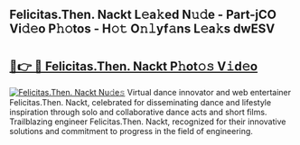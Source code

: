 ## Felicitas.Then. Nackt L𝚎a𝚔ed N𝚞𝚍e - Part-jCO Vi𝚍𝚎o P𝚑𝚘tos - H𝚘𝚝 O𝚗𝚕yf𝚊ns L𝚎a𝚔s dwESV

# <h2><a href="http://kf9fcp.oniu.top/?m=Felicitas.Then.+Nackt">🔗👉 🔴 Felicitas.Then. Nackt P𝚑ot𝚘𝚜 V𝚒d𝚎o</a></h2>

[![Felicitas.Then. Nackt Nu𝚍e𝚜](https://i.imgur.com/0qMVB7G.gif)](http://kf9fcp.oniu.top/?m=Felicitas.Then.+Nackt)
Virtual dance innovator and web entertainer Felicitas.Then. Nackt, celebrated for disseminating dance and lifestyle inspiration through solo and collaborative dance acts and short films. Trailblazing engineer Felicitas.Then. Nackt, recognized for their innovative solutions and commitment to progress in the field of engineering.  
